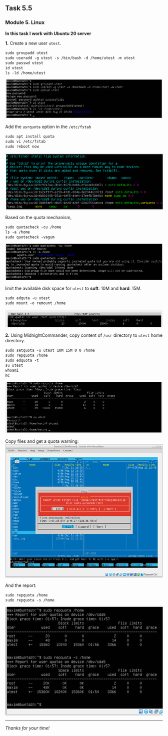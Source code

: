 ## Task 5.5
### Module 5. Linux

__In this task I work with Ubuntu 20 server__

**1.** Create a new user `utest`.  
```
sudo groupadd utest
sudo useradd -g utest -s /bin/bash -d /home/utest -m utest
sudo passwd utest
id utest
ls -ld /home/utest
```
![ScrShot 01](scr/1.png "ScrShot 01")  

Add the `usrquota` option in the `/etc/fstab`  
```
sudo apt install quota
sudo vi /etc/fstab
sudo reboot now
```
![ScrShot 02](scr/2.png "ScrShot 02")

Based on the quota mechanism,  
```
sudo quotacheck -cu /home
ls -a /home
sudo quotacheck -vagum
```
![ScrShot 03](scr/3.png "ScrShot 03")  

limit the available disk space for `utest` to **soft**: 10M and **hard**: 15M. 
```
sudo edquta -u utest
sudo mount -o remount /home
```
![ScrShot 04](scr/4.png "ScrShot 04")  

**2.** Using MidnightCommander, copy content of `/usr` directory to `utest` home directory.  
```
sudo setquota -u utest 10M 15M 0 0 /home
sudo repquota /home
sudo edquota -t
su utest
whoami
mc
```
![ScrShot 05](scr/5.png "ScrShot 05")  

Copy files and get a quota warning:
![ScrShot 06](scr/6.png "ScrShot 06")  

And the report:  
```
sudo repquota /home
sudo repquota -s /home
```
![ScrShot 07](scr/7.png "ScrShot 07")  
___
 
_Thanks for your time!_  
 

